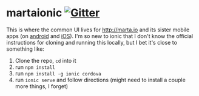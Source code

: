 # martaionic [![Gitter](https://badges.gitter.im/jakswa/martaionic.svg)](https://gitter.im/jakswa/martaionic?utm_source=badge&utm_medium=badge&utm_campaign=pr-badge&utm_content=badge)

This is where the common UI lives for http://marta.io and its sister mobile apps (on [android](https://play.google.com/store/apps/details?id=com.ionicframework.martaionic451202) and [iOS](itunes.apple.com/us/app/marta.io/id1082012161)). I'm so new to ionic that I don't know the official instructions for
cloning and running this locally, but I bet it's close to something like:

1. Clone the repo, `cd` into it
2. run `npm install`
3. run `npm install -g ionic cordova`
3. run `ionic serve` and follow directions (might need to install a couple more things, I forget)
